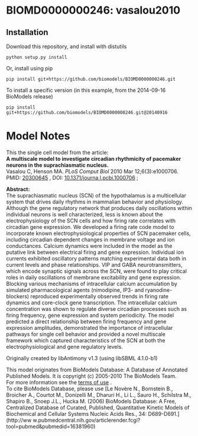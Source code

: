 # BIOMD0000000246: vasalou2010

## Installation

Download this repository, and install with distutils

`python setup.py install`

Or, install using pip

`pip install git+https://github.com/biomodels/BIOMD0000000246.git`

To install a specific version (in this example, from the 2014-09-16 BioModels release)

`pip install git+https://github.com/biomodels/BIOMD0000000246.git@20140916`


# Model Notes


This the single cell model from the article:  
**A multiscale model to investigate circadian rhythmicity of pacemaker neurons in the suprachiasmatic nucleus.**   
Vasalou C, Henson MA. _PLoS Comput Biol_ 2010 Mar 12;6(3):e1000706. PMID:
[20300645](http://www.ncbi.nlm.nih.gov/pubmed/20300645) , DOI: [10.1371/journa
l.pcbi.1000706](http://dx.doi.org/10.1371%2Fjournal.pcbi.1000706) ;

**Abstract:**   
The suprachiasmatic nucleus (SCN) of the hypothalamus is a multicellular
system that drives daily rhythms in mammalian behavior and physiology.
Although the gene regulatory network that produces daily oscillations within
individual neurons is well characterized, less is known about the
electrophysiology of the SCN cells and how firing rate correlates with
circadian gene expression. We developed a firing rate code model to
incorporate known electrophysiological properties of SCN pacemaker cells,
including circadian dependent changes in membrane voltage and ion
conductances. Calcium dynamics were included in the model as the putative link
between electrical firing and gene expression. Individual ion currents
exhibited oscillatory patterns matching experimental data both in current
levels and phase relationships. VIP and GABA neurotransmitters, which encode
synaptic signals across the SCN, were found to play critical roles in daily
oscillations of membrane excitability and gene expression. Blocking various
mechanisms of intracellular calcium accumulation by simulated pharmacological
agents (nimodipine, IP3- and ryanodine-blockers) reproduced experimentally
observed trends in firing rate dynamics and core-clock gene transcription. The
intracellular calcium concentration was shown to regulate diverse circadian
processes such as firing frequency, gene expression and system periodicity.
The model predicted a direct relationship between firing frequency and gene
expression amplitudes, demonstrated the importance of intracellular pathways
for single cell behavior and provided a novel multiscale framework which
captured characteristics of the SCN at both the electrophysiological and gene
regulatory levels.

Originally created by libAntimony v1.3 (using libSBML 4.1.0-b1)

This model originates from BioModels Database: A Database of Annotated
Published Models. It is copyright (c) 2005-2010 The BioModels Team.  
For more information see the [terms of
use](http://www.ebi.ac.uk/biomodels/legal.html) .  
To cite BioModels Database, please use [Le Novère N., Bornstein B., Broicher
A., Courtot M., Donizelli M., Dharuri H., Li L., Sauro H., Schilstra M.,
Shapiro B., Snoep J.L., Hucka M. (2006) BioModels Database: A Free,
Centralized Database of Curated, Published, Quantitative Kinetic Models of
Biochemical and Cellular Systems Nucleic Acids Res., 34: D689-D691.](http://ww
w.pubmedcentral.nih.gov/articlerender.fcgi?tool=pubmed&pubmedid=16381960)



